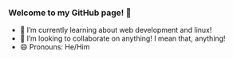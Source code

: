 ### Welcome to my GitHub page! 👋

- 🌱 I’m currently learning about web development and linux!
- 👯 I’m looking to collaborate on anything! I mean that, anything!
- 😄 Pronouns: He/Him
